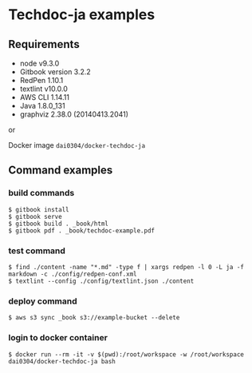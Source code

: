 # Techdoc-ja examples

## Requirements

- node v9.3.0
- Gitbook version 3.2.2
- RedPen 1.10.1
- textlint v10.0.0
- AWS CLI 1.14.11
- Java 1.8.0_131
- graphviz 2.38.0 (20140413.2041)

or

Docker image `dai0304/docker-techdoc-ja`

## Command examples

### build commands

```
$ gitbook install
$ gitbook serve
$ gitbook build . _book/html
$ gitbook pdf . _book/techdoc-example.pdf
```

### test command

```
$ find ./content -name "*.md" -type f | xargs redpen -l 0 -L ja -f markdown -c ./config/redpen-conf.xml
$ textlint --config ./config/textlint.json ./content
```

### deploy command

```
$ aws s3 sync _book s3://example-bucket --delete
```

### login to docker container

```
$ docker run --rm -it -v $(pwd):/root/workspace -w /root/workspace dai0304/docker-techdoc-ja bash
```
